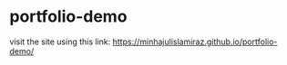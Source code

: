 # portfolio-demo



visit the site using this link: https://minhajulislamiraz.github.io/portfolio-demo/
